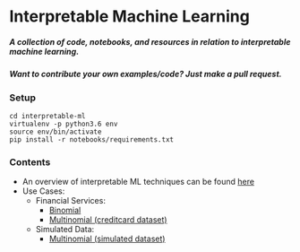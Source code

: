 # Interpretable Machine Learning

##### **A collection of code, notebooks, and resources in relation to interpretable machine learning.**

##### **Want to contribute your own examples/code?** Just make a pull request.

### Setup
```
cd interpretable-ml
virtualenv -p python3.6 env
source env/bin/activate
pip install -r notebooks/requirements.txt
```
### Contents 
* An overview of interpretable ML techniques can be found [here](https://github.com/navdeep-G/interpretable-ml/tree/master/interpretable_ml.pdf)
* Use Cases:
	* Financial Services:
  		* [Binomial ](https://github.com/navdeep-G/interpretable-ml/tree/master/notebooks/credit/binomial)
  		* [Multinomial (creditcard dataset)](https://github.com/navdeep-G/interpretable-ml/tree/master/notebooks/credit/multinomial)
  	* Simulated Data:
  		* [Multinomial (simulated dataset)](https://github.com/navdeep-G/interpretable-ml/tree/master/notebooks/simulated/multinomial)
